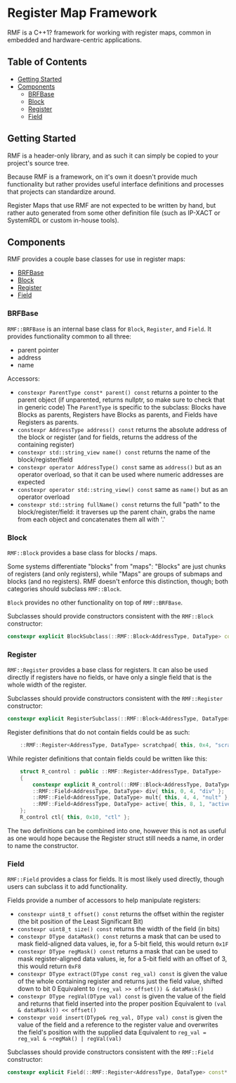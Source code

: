 # Register Map Framework

RMF is a C++1? framework for working with register maps, common in embedded and hardware-centric applications.

## Table of Contents
- [Getting Started](#getting-started)
- [Components](#components)
    - [BRFBase](#brfbase)
    - [Block](#block)
    - [Register](#register)
    - [Field](#field)


## Getting Started
RMF is a header-only library, and as such it can simply be copied to your project's source tree.

Because RMF is a framework, on it's own it doesn't provide much functionality but rather provides useful interface definitions and processes that projects can standardize around.

Register Maps that use RMF are not expected to be written by hand, but rather auto generated from some other definition file (such as IP-XACT or SystemRDL or custom in-house tools).

## Components
RMF provides a couple base classes for use in register maps:
- [BRFBase](#brfbase)
- [Block](#block)
- [Register](#register)
- [Field](#field)

### BRFBase
`RMF::BRFBase` is an internal base class for `Block`, `Register`, and `Field`.
It provides functionality common to all three:
- parent pointer
- address
- name

Accessors:
- `constexpr ParentType const* parent() const` returns a pointer to the parent object (if unparented, returns nullptr, so make sure to check that in generic code)
    The `ParentType` is specific to the subclass:
    Blocks have Blocks as parents, Registers have Blocks as parents, and Fields have Registers as parents.
- `constexpr AddressType address() const` returns the absolute address of the block or register (and for fields, returns the address of the containing register)
- `constexpr std::string_view name() const` returns the name of the block/register/field
- `constexpr operator AddressType() const` same as `address()` but as an operator overload, so that it can be used where numeric addresses are expected
- `constexpr operator std::string_view() const` same as `name()` but as an operator overload
- `constexpr std::string fullName() const` returns the full "path" to the block/register/field: it traverses up the parent chain, grabs the name from each object and concatenates them all with '.'

### Block
`RMF::Block` provides a base class for blocks / maps.

Some systems differentiate "blocks" from "maps": "Blocks" are just chunks of registers (and only registers), while "Maps" are groups of submaps and blocks (and no registers).
RMF doesn't enforce this distinction, though; both categories should subclass `RMF::Block`.

`Block` provides no other functionality on top of `RMF::BRFBase`.

Subclasses should provide constructors consistent with the `RMF::Block` constructor:
```c++
constexpr explicit BlockSubclass(::RMF::Block<AddressType, DataType> const* parent, AddressType const offset, std::string_view name) : Block(parent, offset, name) {}
```

### Register
`RMF::Register` provides a base class for registers.
It can also be used directly if registers have no fields, or have only a single field that is the whole width of the register.

Subclasses should provide constructors consistent with the `RMF::Register` constructor:
```c++
constexpr explicit RegisterSubclass(::RMF::Block<AddressType, DataType> const* parent, AddressType const offset, std::string_view name) : Block(parent, offset, name) {}
```

Register definitions that do not contain fields could be as such:
```c++
    ::RMF::Register<AddressType, DataType> scratchpad{ this, 0x4, "scratch" };
```
While register definitions that contain fields could be written like this:
```c++
    struct R_control : public ::RMF::Register<AddressType, DataType>
    {
        constexpr explicit R_control(::RMF::Block<AddressType, DataType> const* parent, uint32_t offset, std::string_view name) : Register(parent, offset, name) {}
        ::RMF::Field<AddressType, DataType> div{ this, 0, 4, "div" };
        ::RMF::Field<AddressType, DataType> mult{ this, 4, 4, "nult" };
        ::RMF::Field<AddressType, DataType> active{ this, 8, 1, "active" };
    };
    R_control ctl{ this, 0x10, "ctl" };
```
The two definitions can be combined into one, however this is not as useful as one would hope because the Register struct still needs a name, in order to name the constructor.

### Field
`RMF::Field` provides a class for fields.
It is most likely used directly, though users can subclass it to add functionality.

Fields provide a number of accessors to help manipulate registers:

- `constexpr uint8_t offset() const` returns the offset within the register (the bit position of the Least Significant Bit)
- `constexpr uint8_t size() const` returns the width of the field (in bits)
- `constexpr DType dataMask() const` returns a mask that can be used to mask field-aligned data values, ie, for a 5-bit field, this would return `0x1F`
- `constexpr DType regMask() const` returns a mask that can be used to mask register-aligned data values, ie, for a 5-bit field with an offset of 3, this would return `0xF8`
- `constexpr DType extract(DType const reg_val) const` is given the value of the whole containing register and returns just the field value, shifted down to bit 0
    Equivalent to `(reg_val >> offset()) & dataMask()`
- `constexpr DType regVal(DType val) const` is given the value of the field and returns that field inserted into the proper position
    Equivalent to `(val & dataMask()) << offset()`
- `constexpr void insert(DType& reg_val, DType val) const` is given the value of the field and a reference to the register value and overwrites the field's position with the supplied data
    Equivalent to `reg_val = reg_val & ~regMak() | regVal(val)`

Subclasses should provide constructors consistent with the `RMF::Field` constructor:
```c++
constexpr explicit Field(::RMF::Register<AddressType, DataType> const* parent, uint8_t const offset, uint8_t const size, std::string_view name) : Register(parent, offset, size, name) {}
```
